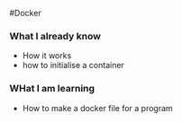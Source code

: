 #Docker

### What I already know 

* How it works
* how to initialise a container

### WHat I am learning 

* How to  make a docker file for a program